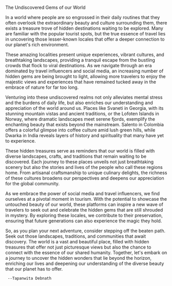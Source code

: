 The Undiscovered Gems of our World

In a world where people are so engrossed in their daily routines that they often overlook the extraordinary beauty and culture surrounding them, there exists a treasure trove of hidden destinations waiting to be explored. Many are familiar with the popular tourist spots, but the true essence of travel lies in uncovering those lesser-known locales that offer a deeper connection to our planet's rich environment. 

These amazing localities present unique experiences, vibrant cultures, and breathtaking landscapes, providing a tranquil escape from the bustling crowds that flock to viral destinations. As we navigate through an era dominated by travel influencers and social media, an increasing number of hidden gems are being brought to light, allowing more travelers to enjoy the majestic views and experiences that have remained tucked away in the embrace of nature for far too long.

Venturing into these undiscovered realms not only alleviates mental stress and the burdens of daily life, but also enriches our understanding and appreciation of the world around us. Places like Svaneti in Georgia, with its stunning mountain vistas and ancient traditions, or the Lofoten Islands in Norway, where dramatic landscapes meet serene fjords, exemplify the enchanting beauty that exists beyond the mainstream. Salento in Colombia offers a colorful glimpse into coffee culture amid lush green hills, while Dwarka in India reveals layers of history and spirituality that many have yet to experience.

These hidden treasures serve as reminders that our world is filled with diverse landscapes, crafts, and traditions that remain waiting to be discovered. Each journey to these places unveils not just breathtaking scenery but also the stories and lives of the people who call these regions home. From artisanal craftsmanship to unique culinary delights, the richness of these cultures broadens our perspectives and deepens our appreciation for the global community.

As we embrace the power of social media and travel influencers, we find ourselves at a pivotal moment in tourism. With the potential to showcase the untouched beauty of our world, these platforms can inspire a new wave of travelers to seek out and celebrate the hidden gems that are still shrouded in mystery. By exploring these locales, we contribute to their preservation, ensuring that future generations can also experience the magic they hold.

So, as you plan your next adventure, consider stepping off the beaten path. Seek out those landscapes, traditions, and communities that await discovery. The world is a vast and beautiful place, filled with hidden treasures that offer not just picturesque views but also the chance to connect with the essence of our shared humanity. Together, let's embark on a journey to uncover the hidden wonders that lie beyond the horizon, enriching our lives and deepening our understanding of the diverse beauty that our planet has to offer.
 
     --Tapanwita Debnath
